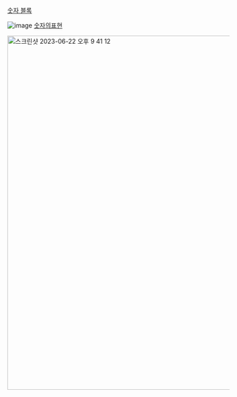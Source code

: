 [숫자 블록](https://school.programmers.co.kr/learn/courses/30/lessons/12923)


![image](https://github.com/koreaIT-study/programmers/assets/92290312/873cbd8c-c228-40ca-8e68-e3fd139ee819)
[숫자의표현](https://school.programmers.co.kr/learn/courses/30/lessons/12924)

<img width="802" alt="스크린샷 2023-06-22 오후 9 41 12" src="https://github.com/koreaIT-study/programmers/assets/82895809/195f24ac-2320-471c-bff7-8a14d6f5483b">
